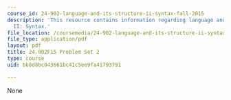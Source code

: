 ```yaml
---
course_id: 24-902-language-and-its-structure-ii-syntax-fall-2015
description: 'This resource contains information regarding language and its structure
  II: Syntax.'
file_location: /coursemedia/24-902-language-and-its-structure-ii-syntax-fall-2015/bb8d8bc043661bc41c5ee9fa41793791_MIT24_902F15_ProblemSet2.pdf
file_type: application/pdf
layout: pdf
title: 24.902F15 Problem Set 2
type: course
uid: bb8d8bc043661bc41c5ee9fa41793791

---
```

None